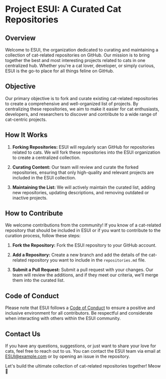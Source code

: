 # Project ESUI: A Curated Cat Repositories

## Overview

Welcome to ESUI, the organization dedicated to curating and maintaining a collection of cat-related repositories on GitHub. Our mission is to bring together the best and most interesting projects related to cats in one centralized hub. Whether you're a cat lover, developer, or simply curious, ESUI is the go-to place for all things feline on GitHub.

## Objective

Our primary objective is to fork and curate existing cat-related repositories to create a comprehensive and well-organized list of projects. By centralizing these repositories, we aim to make it easier for cat enthusiasts, developers, and researchers to discover and contribute to a wide range of cat-centric projects.

## How It Works

1. **Forking Repositories:** ESUI will regularly scan GitHub for repositories related to cats. We will fork these repositories into the ESUI organization to create a centralized collection.

2. **Curating Content:** Our team will review and curate the forked repositories, ensuring that only high-quality and relevant projects are included in the ESUI collection.

3. **Maintaining the List:** We will actively maintain the curated list, adding new repositories, updating descriptions, and removing outdated or inactive projects.

## How to Contribute

We welcome contributions from the community! If you know of a cat-related repository that should be included in ESUI or if you want to contribute to the curation process, follow these steps:

1. **Fork the Repository:** Fork the ESUI repository to your GitHub account.

2. **Add a Repository:** Create a new branch and add the details of the cat-related repository you want to include in the `repositories.md` file.

3. **Submit a Pull Request:** Submit a pull request with your changes. Our team will review the additions, and if they meet our criteria, we'll merge them into the curated list.

## Code of Conduct

Please note that ESUI follows a [Code of Conduct](CODE_OF_CONDUCT.md) to ensure a positive and inclusive environment for all contributors. Be respectful and considerate when interacting with others within the ESUI community.

## Contact Us

If you have any questions, suggestions, or just want to share your love for cats, feel free to reach out to us. You can contact the ESUI team via email at ESUI@example.com or by opening an issue in the repository.

Let's build the ultimate collection of cat-related repositories together! Meow 🐾
